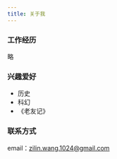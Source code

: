 ```yaml
---
title: 关于我
---
```


### 工作经历

略

### 兴趣爱好

- 历史
- 科幻
- 《老友记》

### 联系方式

email：zilin.wang.1024@gmail.com
